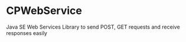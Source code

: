 # CPWebService
Java SE Web Services Library to send POST, GET requests and receive responses easily 
